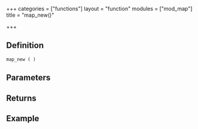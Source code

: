 +++
categories = ["functions"]
layout = "function"
modules = ["mod_map"]
title = "map_new()"

+++

## Definition

    map_new ( )

## Parameters

## Returns

## Example
